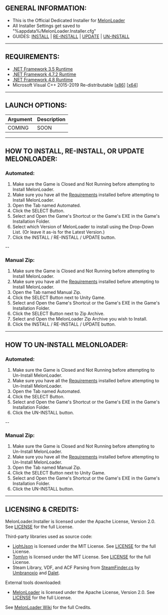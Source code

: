 ## GENERAL INFORMATION:

- This is the Official Dedicated Installer for [MelonLoader](https://github.com/LavaGang/MelonLoader)
- All Installer Settings get saved to "%appdata%/MelonLoader.Installer.cfg"
- GUIDES: [INSTALL](#how-to-install-re-install-or-update-melonloader) | [RE-INSTALL](#how-to-install-re-install-or-update-melonloader) | [UPDATE](#how-to-install-re-install-or-update-melonloader) | [UN-INSTALL](#how-to-un-install-melonloader)

---

## REQUIREMENTS:

- [.NET Framework 3.5 Runtime](https://www.microsoft.com/en-us/download/details.aspx?id=21)
- [.NET Framework 4.7.2 Runtime](https://dotnet.microsoft.com/download/dotnet-framework/net472)
- [.NET Framework 4.8 Runtime](https://dotnet.microsoft.com/download/dotnet-framework/net48)
- Microsoft Visual C++ 2015-2019 Re-distributable [[x86](https://aka.ms/vs/16/release/vc_redist.x86.exe)] [[x64](https://aka.ms/vs/16/release/vc_redist.x64.exe)]

---

## LAUNCH OPTIONS:

| Argument | Description |
| - | - |
| COMING | SOON |

---

## HOW TO INSTALL, RE-INSTALL, OR UPDATE MELONLOADER:

### Automated:

1. Make sure the Game is Closed and Not Running before attempting to Install MelonLoader.
2. Make sure you have all the [Requirements](#requirements) installed before attempting to Install MelonLoader.
3. Open the Tab named Automated.
4. Click the SELECT Button.
5. Select and Open the Game's Shortcut or the Game's EXE in the Game's Installation Folder.
6. Select which Version of MelonLoader to install using the Drop-Down List.  (Or leave it as-is for the Latest Version.)
7. Click the INSTALL / RE-INSTALL / UPDATE button.

--

### Manual Zip:

1. Make sure the Game is Closed and Not Running before attempting to Install MelonLoader.
2. Make sure you have all the [Requirements](#requirements) installed before attempting to Install MelonLoader.
3. Open the Tab named Manual Zip.
4. Click the SELECT Button next to Unity Game.
5. Select and Open the Game's Shortcut or the Game's EXE in the Game's Installation Folder.
6. Click the SELECT Button next to Zip Archive.
7. Select and Open the MelonLoader Zip Archive you wish to Install.
8. Click the INSTALL / RE-INSTALL / UPDATE button.

---

## HOW TO UN-INSTALL MELONLOADER:

### Automated:

1. Make sure the Game is Closed and Not Running before attempting to Un-Install MelonLoader.
2. Make sure you have all the [Requirements](#requirements) installed before attempting to Un-Install MelonLoader.
3. Open the Tab named Automated.
4. Click the SELECT Button.
5. Select and Open the Game's Shortcut or the Game's EXE in the Game's Installation Folder.
6. Click the UN-INSTALL button.

--

### Manual Zip:

1. Make sure the Game is Closed and Not Running before attempting to Un-Install MelonLoader.
2. Make sure you have all the [Requirements](#requirements) installed before attempting to Un-Install MelonLoader.
3. Open the Tab named Manual Zip.
4. Click the SELECT Button next to Unity Game.
5. Select and Open the Game's Shortcut or the Game's EXE in the Game's Installation Folder.
6. Click the UN-INSTALL button.

---

## LICENSING & CREDITS:

MelonLoader.Installer is licensed under the Apache License, Version 2.0. See [LICENSE](https://github.com/LavaGang/MelonLoader.Installer/blob/master/LICENSE.md) for the full License.

Third-party libraries used as source code:
- [LightJson](https://github.com/MarcosLopezC/LightJson) is licensed under the MIT License. See [LICENSE](https://github.com/LavaGang/MelonLoader.Installer/blob/master/Libs/LightJson/LICENSE.txt) for the full License.
- [Tomlyn](https://github.com/xoofx/Tomlyn) is licensed under the MIT License. See [LICENSE](https://github.com/LavaGang/MelonLoader.Installer/blob/master/Libs/Tomlyn/license.txt) for the full License.
- Steam Library, VDF, and ACF Parsing from [SteamFinder.cs](https://github.com/Umbranoxio/BeatSaberModInstaller/blob/master/BeatSaberModManager/Dependencies/SteamFinder.cs) by [Umbranoxio](https://github.com/Umbranoxio) and [Dalet](https://github.com/Dalet).

External tools downloaded:
- [MelonLoader](https://github.com/LavaGang/MelonLoader) is licensed under the Apache License, Version 2.0. See [LICENSE](https://github.com/LavaGang/MelonLoader/blob/master/LICENSE.md) for the full License.

See [MelonLoader Wiki](https://melonwiki.xyz/#/credits) for the full Credits.
